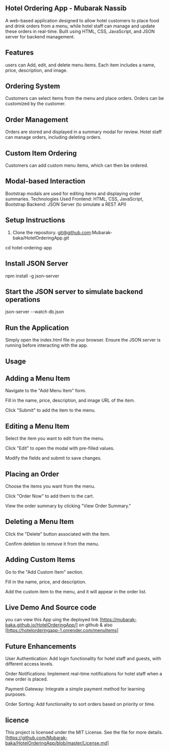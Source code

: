 ## Hotel Ordering App - Mubarak Nassib
A web-based application designed to allow hotel customers to place food and drink orders from a menu, while hotel staff can manage and update these orders in real-time. Built using HTML, CSS, JavaScript, and JSON server for backend management.


## Features 
 users can Add, edit, and delete menu items.
Each item includes a name, price, description, and image.

## Ordering System

Customers can select items from the menu and place orders.
Orders can be customized by the customer.

## Order Management

Orders are stored and displayed in a summary modal for review.
Hotel staff can manage orders, including deleting orders.

## Custom Item Ordering

Customers can add custom menu items, which can then be ordered.

## Modal-based Interaction

Bootstrap modals are used for editing items and displaying order summaries.
Technologies Used
Frontend: HTML, CSS, JavaScript, Bootstrap
Backend: JSON Server (to simulate a REST API)  

## Setup Instructions

1. Clone the repository. git@github.com:Mubarak-baka/HotelOrderingApp.git

cd hotel-ordering-app

##  Install JSON Server
npm install -g json-server

## Start the JSON server to simulate backend operations 
json-server --watch db.json

## Run the Application
Simply open the index.html file in your browser. Ensure the JSON server is running before interacting with the app.

##  Usage

## Adding a Menu Item

Navigate to the "Add Menu Item" form.

Fill in the name, price, description, and image URL of the item.

Click "Submit" to add the item to the menu.

## Editing a Menu Item

Select the item you want to edit from the menu.

Click "Edit" to open the modal with pre-filled values.

Modify the fields and submit to save changes.

## Placing an Order

Choose the items you want from the menu.

Click "Order Now" to add them to the cart.

View the order summary by clicking "View Order Summary."

## Deleting a Menu Item

Click the "Delete" button associated with the item.

Confirm deletion to remove it from the menu.

## Adding Custom Items

Go to the "Add Custom Item" section.


Fill in the name, price, and description.

Add the custom item to the menu, and it will appear in the order list.

## Live Demo And Source code 
you can view this App uing the deployed link [https://mubarak-baka.github.io/HotelOrderingApp/] on github 
& also  [https://hotelorderingapp-1.onrender.com/menuItems]


## Future Enhancements
User Authentication: Add login functionality for hotel staff and guests, with different access levels.

Order Notifications: Implement real-time notifications for hotel staff when a new order is placed.

Payment Gateway: Integrate a simple payment method for learning purposes.

Order Sorting: Add functionality to sort orders based on priority or time.

## licence 
This project is licensed under the MIT License. See the file for more details.[https://github.com/Mubarak-baka/HotelOrderingApp/blob/master/License.md]
